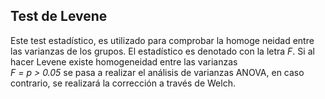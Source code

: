 ## Test de Levene

Este test estadı́stico, es utilizado para comprobar la homoge neidad entre las varianzas de los grupos. El estadı́stico es denotado con la letra *F*. Si al hacer Levene existe homogeneidad entre las varianzas  
*F = p > 0.05* se pasa a realizar el análisis de varianzas ANOVA, en caso contrario, se realizará la corrección a través de Welch. 
